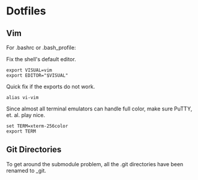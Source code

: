 # Dotfiles

## Vim

For .bashrc or .bash_profile:

Fix the shell's default editor.

    export VISUAL=vim
    export EDITOR="$VISUAL"

Quick fix if the exports do not work.

    alias vi-vim


Since almost all terminal emulators can handle full color, make sure PuTTY, et. al. play nice.

    set TERM=xterm-256color
    export TERM

## Git Directories

To get around the submodule problem, all the .git directories have been renamed to _git.
